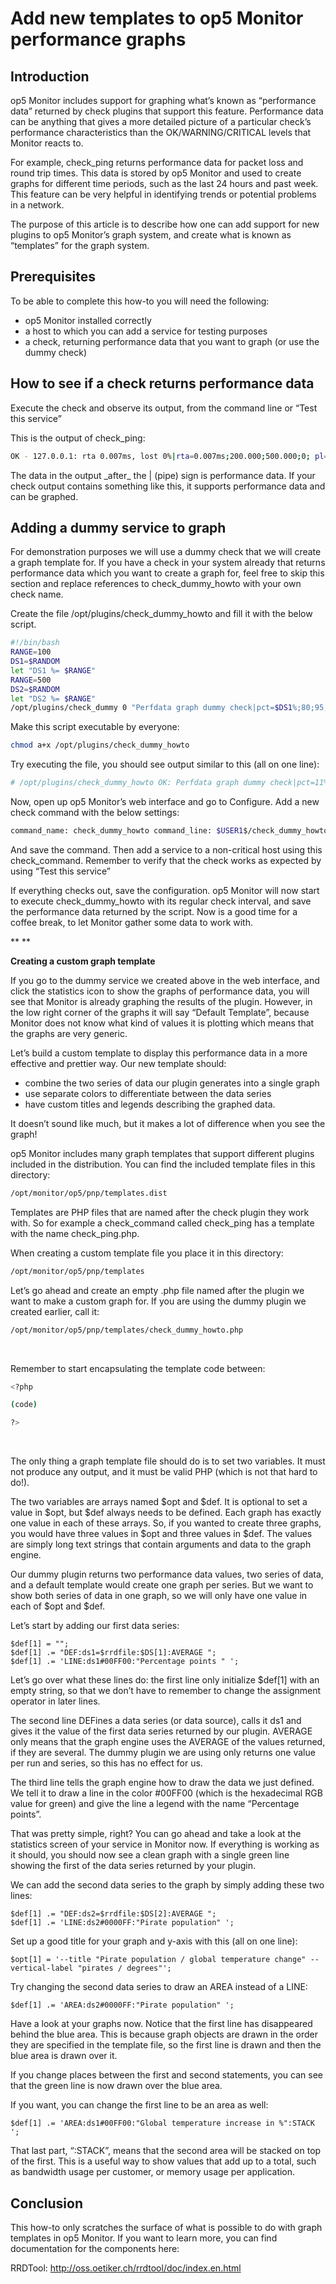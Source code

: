 # Add new templates to op5 Monitor performance graphs

## **Introduction**

op5 Monitor includes support for graphing what’s known as “performance data” returned by check plugins that support this feature. Performance data can be anything that gives a more detailed picture of a particular check’s performance characteristics than the OK/WARNING/CRITICAL levels that Monitor reacts to.

For example, check\_ping returns performance data for packet loss and round trip times. This data is stored by op5 Monitor and used to create graphs for different time periods, such as the last 24 hours and past week. This feature can be very helpful in identifying trends or potential problems in a network.

The purpose of this article is to describe how one can add support for new plugins to op5 Monitor’s graph system, and create what is known as “templates” for the graph system.

## **Prerequisites**

To be able to complete this how-to you will need the following:

-   op5 Monitor installed correctly
-   a host to which you can add a service for testing purposes
-   a check, returning performance data that you want to graph (or use the dummy check)

## **How to see if a check returns performance data**

Execute the check and observe its output, from the command line or “Test this service”

This is the output of check\_ping:

``` {.bash data-syntaxhighlighter-params="brush: bash; gutter: false; theme: Confluence" data-theme="Confluence" style="brush: bash; gutter: false; theme: Confluence"}
OK - 127.0.0.1: rta 0.007ms, lost 0%|rta=0.007ms;200.000;500.000;0; pl=0%;40;80;;
```

The data in the output \_after\_ the | (pipe) sign is performance data. If your check output contains something like this, it supports performance data and can be graphed.

## **Adding a dummy service to graph**

For demonstration purposes we will use a dummy check that we will create a graph template for. If you have a check in your system already that returns performance data which you want to create a graph for, feel free to skip this section and replace references to check\_dummy\_howto with your own check name.

Create the file /opt/plugins/check\_dummy\_howto and fill it with the below script.

``` {.bash data-syntaxhighlighter-params="brush: bash; gutter: false; theme: Confluence" data-theme="Confluence" style="brush: bash; gutter: false; theme: Confluence"}
#!/bin/bash
RANGE=100
DS1=$RANDOM
let "DS1 %= $RANGE"
RANGE=500
DS2=$RANDOM
let "DS2 %= $RANGE"
/opt/plugins/check_dummy 0 "Perfdata graph dummy check|pct=$DS1%;80;95;0; val=$DS2;350;450;0;"
```

Make this script executable by everyone:

``` {.bash data-syntaxhighlighter-params="brush: bash; gutter: false; theme: Confluence" data-theme="Confluence" style="brush: bash; gutter: false; theme: Confluence"}
chmod a+x /opt/plugins/check_dummy_howto
```

Try executing the file, you should see output similar to this (all on one line):

``` {.bash data-syntaxhighlighter-params="brush: bash; gutter: false; theme: Confluence" data-theme="Confluence" style="brush: bash; gutter: false; theme: Confluence"}
# /opt/plugins/check_dummy_howto OK: Perfdata graph dummy check|pct=11%;80;95;;val=139;350;450;;
```

Now, open up op5 Monitor’s web interface and go to Configure. Add a new check command with the below settings:

``` {.bash data-syntaxhighlighter-params="brush: bash; gutter: false; theme: Confluence" data-theme="Confluence" style="brush: bash; gutter: false; theme: Confluence"}
command_name: check_dummy_howto command_line: $USER1$/check_dummy_howto
```

And save the command. Then add a service to a non-critical host using this check\_command. Remember to verify that the check works as expected by using “Test this service”

If everything checks out, save the configuration. op5 Monitor will now start to execute check\_dummy\_howto with its regular check interval, and save the performance data returned by the script. Now is a good time for a coffee break, to let Monitor gather some data to work with.

**
**

**Creating a custom graph template**

If you go to the dummy service we created above in the web interface, and click the statistics icon to show the graphs of performance data, you will see that Monitor is already graphing the results of the plugin. However, in the low right corner of the graphs it will say “Default Template”, because Monitor does not know what kind of values it is plotting which means that the graphs are very generic.

Let’s build a custom template to display this performance data in a more effective and prettier way. Our new template should:

-   combine the two series of data our plugin generates into a single graph
-   use separate colors to differentiate between the data series
-   have custom titles and legends describing the graphed data.

It doesn’t sound like much, but it makes a lot of difference when you see the graph!

op5 Monitor includes many graph templates that support different plugins included in the distribution. You can find the included template files in this directory:

``` {.bash data-syntaxhighlighter-params="brush: bash; gutter: false; theme: Confluence" data-theme="Confluence" style="brush: bash; gutter: false; theme: Confluence"}
/opt/monitor/op5/pnp/templates.dist
```

Templates are PHP files that are named after the check plugin they work with. So for example a check\_command called check\_ping has a template with the name check\_ping.php.

When creating a custom template file you place it in this directory:

``` {.bash data-syntaxhighlighter-params="brush: bash; gutter: false; theme: Confluence" data-theme="Confluence" style="brush: bash; gutter: false; theme: Confluence"}
/opt/monitor/op5/pnp/templates
```

Let’s go ahead and create an empty .php file named after the plugin we want to make a custom graph for. If you are using the dummy plugin we created earlier, call it:

``` {.bash data-syntaxhighlighter-params="brush: bash; gutter: false; theme: Confluence" data-theme="Confluence" style="brush: bash; gutter: false; theme: Confluence"}
/opt/monitor/op5/pnp/templates/check_dummy_howto.php
```

 

Remember to start encapsulating the template code between:

``` {.bash data-syntaxhighlighter-params="brush: bash; gutter: false; theme: Confluence" data-theme="Confluence" style="brush: bash; gutter: false; theme: Confluence"}
<?php

(code)

?>
```

 

The only thing a graph template file should do is to set two variables. It must not produce any output, and it must be valid PHP (which is not that hard to do!).

The two variables are arrays named \$opt and \$def. It is optional to set a value in \$opt, but \$def always needs to be defined. Each graph has exactly one value in each of these arrays. So, if you wanted to create three graphs, you would have three values in \$opt and three values in \$def. The values are simply long text strings that contain arguments and data to the graph engine.

Our dummy plugin returns two performance data values, two series of data, and a default template would create one graph per series. But we want to show both series of data in one graph, so we will only have one value in each of \$opt and \$def.

Let’s start by adding our first data series:

``` {.php data-syntaxhighlighter-params="brush: php; gutter: false; theme: Confluence" data-theme="Confluence" style="brush: php; gutter: false; theme: Confluence"}
$def[1] = ""; 
$def[1] .= "DEF:ds1=$rrdfile:$DS[1]:AVERAGE ";
$def[1] .= 'LINE:ds1#00FF00:"Percentage points " ';
```

Let’s go over what these lines do: the first line only initialize \$def[1] with an empty string, so that we don’t have to remember to change the assignment operator in later lines.

The second line DEFines a data series (or data source), calls it ds1 and gives it the value of the first data series returned by our plugin. AVERAGE only means that the graph engine uses the AVERAGE of the values returned, if they are several. The dummy plugin we are using only returns one value per run and series, so this has no effect for us.

The third line tells the graph engine how to draw the data we just defined. We tell it to draw a line in the color \#00FF00 (which is the hexadecimal RGB value for green) and give the line a legend with the name “Percentage points”.

That was pretty simple, right? You can go ahead and take a look at the statistics screen of your service in Monitor now. If everything is working as it should, you should now see a clean graph with a single green line showing the first of the data series returned by your plugin.

We can add the second data series to the graph by simply adding these two lines:

``` {.php data-syntaxhighlighter-params="brush: php; gutter: false; theme: Confluence" data-theme="Confluence" style="brush: php; gutter: false; theme: Confluence"}
$def[1] .= "DEF:ds2=$rrdfile:$DS[2]:AVERAGE ";
$def[1] .= 'LINE:ds2#0000FF:"Pirate population" ';
```

Set up a good title for your graph and y-axis with this (all on one line):

``` {.php data-syntaxhighlighter-params="brush: php; gutter: false; theme: Confluence" data-theme="Confluence" style="brush: php; gutter: false; theme: Confluence"}
$opt[1] = '--title "Pirate population / global temperature change" --vertical-label "pirates / degrees"';
```

Try changing the second data series to draw an AREA instead of a LINE:

``` {.php data-syntaxhighlighter-params="brush: php; gutter: false; theme: Confluence" data-theme="Confluence" style="brush: php; gutter: false; theme: Confluence"}
$def[1] .= 'AREA:ds2#0000FF:"Pirate population" ';
```

Have a look at your graphs now. Notice that the first line has disappeared behind the blue area. This is because graph objects are drawn in the order they are specified in the template file, so the first line is drawn and then the blue area is drawn over it.

If you change places between the first and second statements, you can see that the green line is now drawn over the blue area.

If you want, you can change the first line to be an area as well:

``` {.php data-syntaxhighlighter-params="brush: php; gutter: false; theme: Confluence" data-theme="Confluence" style="brush: php; gutter: false; theme: Confluence"}
$def[1] .= 'AREA:ds1#00FF00:"Global temperature increase in %":STACK ';
```

That last part, “:STACK”, means that the second area will be stacked on top of the first. This is a useful way to show values that add up to a total, such as bandwidth usage per customer, or memory usage per application.

## **Conclusion**

This how-to only scratches the surface of what is possible to do with graph templates in op5 Monitor. If you want to learn more, you can find documentation for the components here:

RRDTool: <http://oss.oetiker.ch/rrdtool/doc/index.en.html>

 

 

